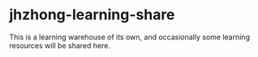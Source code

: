 # jhzhong-learning-share
This is a learning warehouse of its own, and occasionally some learning resources will be shared here.
